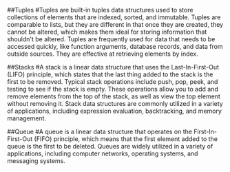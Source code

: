 ##Tuples
#Tuples are built-in tuples data structures used to store collections of elements that are indexed, sorted, and immutable. Tuples are comparable to lists, but they are different in that once they are created, they cannot be altered, which makes them ideal for storing information that shouldn't be altered. Tuples are frequently used for data that needs to be accessed quickly, like function arguments, database records, and data from outside sources. They are effective at retrieving elements by index.

##Stacks
#A stack is a linear data structure that uses the Last-In-First-Out (LIFO) principle, which states that the last thing added to the stack is the first to be removed. Typical stack operations include push, pop, peek, and testing to see if the stack is empty. These operations allow you to add and remove elements from the top of the stack, as well as view the top element without removing it. Stack data structures are commonly utilized in a variety of applications, including expression evaluation, backtracking, and memory management.

##Queue
#A queue is a linear data structure that operates on the First-In-First-Out (FIFO) principle, which means that the first element added to the queue is the first to be deleted. Queues are widely utilized in a variety of applications, including computer networks, operating systems, and messaging systems.